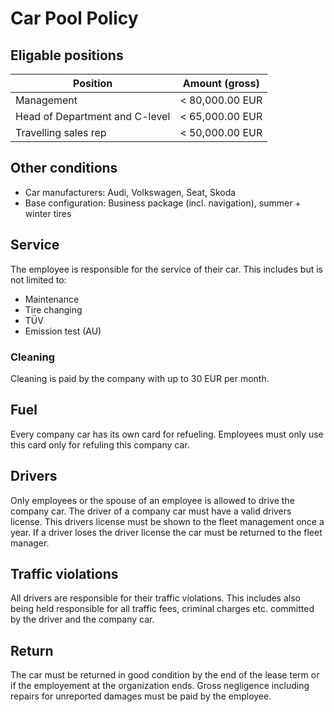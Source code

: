 # Car Pool Policy

## Eligable positions

| Position             | Amount (gross)    |
| -------------------- | ----------------- |
| Management           | < 80,000.00 EUR   |
| Head of Department and C-level   | < 65,000.00 EUR   |
| Travelling sales rep | < 50,000.00 EUR   |

## Other conditions

* Car manufacturers: Audi, Volkswagen, Seat, Skoda
* Base configuration: Business package (incl. navigation), summer + winter tires

## Service

The employee is responsible for the service of their car. This includes but is not limited to:

* Maintenance
* Tire changing
* TÜV
* Emission test (AU)

### Cleaning

Cleaning is paid by the company with up to 30 EUR per month.

## Fuel

Every company car has its own card for refueling. Employees must only use this card only for refuling this company car.

## Drivers

Only employees or the spouse of an employee is allowed to drive the company car. The driver of a company car must have a valid drivers license. This drivers license must be shown to the fleet management once a year. If a driver loses the driver license the car must be returned to the fleet manager.

## Traffic violations

All drivers are responsible for their traffic violations. This includes also being held responsible for all traffic fees, criminal charges etc. committed by the driver and the company car.

## Return

The car must be returned in good condition by the end of the lease term or if the employement at the organization ends. Gross negligence including repairs for unreported damages must be paid by the employee.
